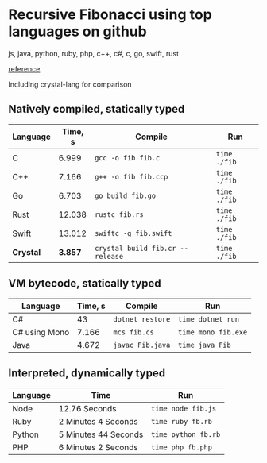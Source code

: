# Recursive Fibonacci using top languages on github
js, java, python, ruby, php, c++, c#, c, go, swift, rust

[reference](http://www.techworm.net/2016/09/top-10-popular-programming-languages-github.html)

Including crystal-lang for comparison

## Natively compiled, statically typed

| Language  | Time, s | Compile                          | Run          |
|-----------|---------|----------------------------------|--------------|
| C         | 6.999   | `gcc -o fib fib.c`               | `time ./fib` |
| C++       | 7.166   | `g++ -o fib fib.ccp`             | `time ./fib` |
| Go        | 6.703   | `go build fib.go`                | `time ./fib` |
| Rust      | 12.038  | `rustc fib.rs`                   | `time ./fib` |
| Swift     | 13.012  | `swiftc -g fib.swift`            | `time ./fib` |
|**Crystal**|**3.857**| `crystal build fib.cr --release` | `time ./fib` |

## VM bytecode, statically typed

| Language      | Time, s | Compile          | Run                 |
|---------------|---------|------------------|---------------------|
| C#            | 43      | `dotnet restore` | `time dotnet run`   |
| C# using Mono | 7.166   | `mcs fib.cs`     | `time mono fib.exe` |
| Java          | 4.672   | `javac Fib.java` | `time java Fib`     |

## Interpreted, dynamically typed

| Language | Time                 | Run                |
|----------|----------------------|--------------------|
| Node     | 12.76 Seconds        | `time node fib.js` |
| Ruby     | 2 Minutes 4 Seconds  | `time ruby fb.rb`  |
| Python   | 5 Minutes 44 Seconds | `time python fb.rb`|
| PHP      | 6 Minutes 2 Seconds  | `time php fb.php`  |
